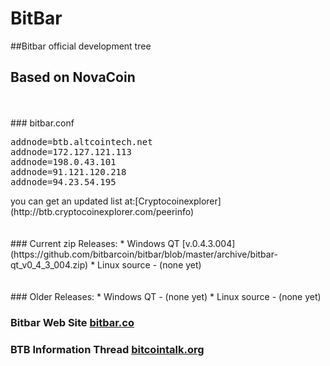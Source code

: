 #  BitBar
##Bitbar official development tree
<br>
##  Based on NovaCoin
<br>
<br>
###  bitbar.conf
<pre>
addnode=btb.altcointech.net
addnode=172.127.121.113
addnode=198.0.43.101
addnode=91.121.120.218
addnode=94.23.54.195
</pre>
you can get an updated list at:[Cryptocoinexplorer](http://btb.cryptocoinexplorer.com/peerinfo)
<br>
<br>
<br>
### Current zip Releases:
*  Windows  QT [v.0.4.3.004](https://github.com/bitbarcoin/bitbar/blob/master/archive/bitbar-qt_v0_4_3_004.zip) 
*  Linux source - (none yet)
<br>
<br>
<br>
### Older Releases:
* Windows  QT  - (none yet) 
* Linux source - (none yet)


###  Bitbar Web Site [bitbar.co](http://bitbar.co/)
###  BTB Information Thread [bitcointalk.org](https://bitcointalk.org/index.php?topic=196125.0)